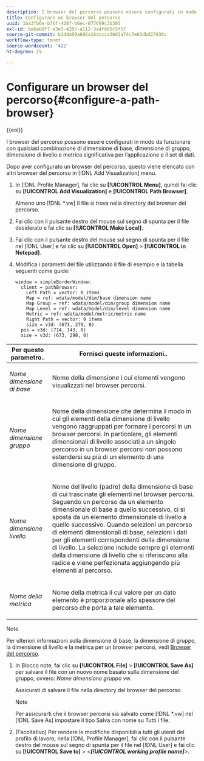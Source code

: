 ```yaml
---
description: I browser del percorso possono essere configurati in modo da funzionare con qualsiasi combinazione di dimensione di base, dimensione di gruppo, dimensione di livello e metrica significativa per l’applicazione e il set di dati.
title: Configurare un browser del percorso
uuid: 1ba3fb6e-b76f-428f-b6ec-077669c3b305
exl-id: be6a68f7-e3e3-4207-a112-3a4fdd5c5f57
source-git-commit: b1dda69a606a16dccca30d2a74c7e63dbd27936c
workflow-type: tm+mt
source-wordcount: '422'
ht-degree: 1%

---
```


# Configurare un browser del percorso{#configure-a-path-browser}

{{eol}}

I browser del percorso possono essere configurati in modo da funzionare con qualsiasi combinazione di dimensione di base, dimensione di gruppo, dimensione di livello e metrica significativa per l’applicazione e il set di dati.

Dopo aver configurato un browser del percorso, questo viene elencato con altri browser del percorso in [!DNL Add Visualization] menu.

1. In [!DNL Profile Manager], fai clic su **[!UICONTROL Menu]**, quindi fai clic su **[!UICONTROL Add Visualization]** e **[!UICONTROL Path Browser]**.

   Almeno uno [!DNL *.vw] Il file si trova nella directory del browser del percorso.

1. Fai clic con il pulsante destro del mouse sul segno di spunta per il file desiderato e fai clic su **[!UICONTROL Make Local]**.
1. Fai clic con il pulsante destro del mouse sul segno di spunta per il file nel [!DNL User] e fai clic su **[!UICONTROL Open]** > **[!UICONTROL in Notepad]**.
1. Modifica i parametri del file utilizzando il file di esempio e la tabella seguenti come guide:

   ```
   window = simpleBorderWindow: 
     client = pathBrowser: 
       Left Path = vector: 0 items
       Map = ref: wdata/model/dim/base dimension name
       Map Group = ref: wdata/model/dim/group dimension name
       Map Level = ref: wdata/model/dim/level dimension name
       Metric = ref: wdata/model/metric/metric name
       Right Path = vector: 0 items
       size = v3d: (673, 279, 0)
     pos = v3d: (714, 143, 0)
     size = v3d: (673, 298, 0)
   ```

<table id="table_1DCCB4B24B554B72A781B304B5EB155E"> 
 <thead> 
  <tr> 
   <th colname="col1" class="entry"> Per questo parametro.. </th> 
   <th colname="col2" class="entry"> Fornisci queste informazioni.. </th> 
  </tr> 
 </thead>
 <tbody> 
  <tr> 
   <td colname="col1"> <p><i>Nome dimensione di base</i> </p> </td> 
   <td colname="col2"> <p>Nome della dimensione i cui elementi vengono visualizzati nel browser percorsi. </p> </td> 
  </tr> 
  <tr> 
   <td colname="col1"> <p><i>Nome dimensione gruppo</i> </p> </td> 
   <td colname="col2"> <p>Nome della dimensione che determina il modo in cui gli elementi della dimensione di livello vengono raggruppati per formare i percorsi in un browser percorsi. In particolare, gli elementi dimensionali di livello associati a un singolo percorso in un browser percorsi non possono estendersi su più di un elemento di una dimensione di gruppo. </p> </td> 
  </tr> 
  <tr> 
   <td colname="col1"> <p><i>Nome dimensione livello</i> </p> </td> 
   <td colname="col2"> <p>Nome del livello (padre) della dimensione di base di cui trascinate gli elementi nel browser percorsi. Seguendo un percorso da un elemento dimensionale di base a quello successivo, ci si sposta da un elemento dimensionale di livello a quello successivo. Quando selezioni un percorso di elementi dimensionali di base, selezioni i dati per gli elementi corrispondenti della dimensione di livello. La selezione include sempre gli elementi della dimensione di livello che si riferiscono alla radice e viene perfezionata aggiungendo più elementi al percorso. </p> </td> 
  </tr> 
  <tr> 
   <td colname="col1"> <p><i>Nome della metrica</i> </p> </td> 
   <td colname="col2"> <p>Nome della metrica il cui valore per un dato elemento è proporzionale allo spessore del percorso che porta a tale elemento. </p> </td> 
  </tr> 
 </tbody> 
</table>

>[!NOTE]
>
>Per ulteriori informazioni sulla dimensione di base, la dimensione di gruppo, la dimensione di livello e la metrica per un browser percorsi, vedi [Browser del percorso](../../../home/c-get-started/c-analysis-vis/c-path-browsers/c-path-browsers.md#concept-f2e9fdafed6e49c2bd111ab425cd6e2b).

1. In Blocco note, fai clic su **[!UICONTROL File]** > **[!UICONTROL Save As]** per salvare il file con un nuovo nome basato sulla dimensione del gruppo, ovvero: *Nome dimensione gruppo* vw.

   Assicurati di salvare il file nella directory del browser del percorso.

   >[!NOTE]
   >
   >Per assicurarti che il browser percorsi sia salvato come [!DNL *.vw] nel [!DNL Save As] impostare il tipo Salva con nome su Tutti i file.

1. (Facoltativo) Per rendere le modifiche disponibili a tutti gli utenti del profilo di lavoro, nella [!DNL Profile Manager], fai clic con il pulsante destro del mouse sul segno di spunta per il file nel [!DNL User] e fai clic su **[!UICONTROL Save to]** > *&lt;**[!UICONTROL working profile name]**>*.
